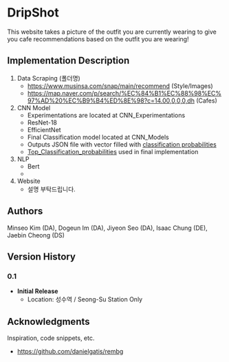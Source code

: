 # DripShot

This website takes a picture of the outfit you are currently wearing to give you cafe recommendations based on the outfit you are wearing! 

## Implementation Description

1. Data Scraping (폴더명)
   - https://www.musinsa.com/snap/main/recommend (Style/Images)
   - https://map.naver.com/p/search/%EC%84%B1%EC%88%98%EC%97%AD%20%EC%B9%B4%ED%8E%98?c=14.00,0,0,0,dh (Cafes) 
2. CNN Model
   - Experimentations are located at CNN_Experimentations
   	-  ResNet-18
   	-  EfficientNet
   - Final Classification model located at CNN_Models
   	- Outputs JSON file with vector filled with [classification probabilities](CNN_Model/Classification_Results/classification_results.json)
   	- [Top_Classification_probabilities](CNN_Model/Classification_Results/top_classification_results.json) used in final implementation
3. NLP
   - Bert
   - 
4. Website
   - 설명 부탁드립니다. 




## Authors

Minseo Kim (DA), Dogeun Im (DA), Jiyeon Seo (DA), Isaac Chung (DE), Jaebin Cheong (DS)

## Version History

### 0.1
- **Initial Release**
  - Location: 성수역 / Seong-Su Station Only

## Acknowledgments

Inspiration, code snippets, etc.
* https://github.com/danielgatis/rembg
